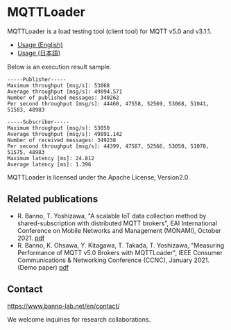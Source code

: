 # MQTTLoader
MQTTLoader is a load testing tool (client tool) for MQTT v5.0 and v3.1.1.  

- [Usage (English)](https://github.com/dist-sys/mqttloader/blob/master/doc/usage_en.md)
- [Usage (日本語)](https://github.com/dist-sys/mqttloader/blob/master/doc/usage_jp.md)

Below is an execution result sample.

```
-----Publisher-----
Maximum throughput [msg/s]: 53068
Average throughput [msg/s]: 49894.571
Number of published messages: 349262
Per second throughput [msg/s]: 44460, 47558, 52569, 53068, 51041, 51583, 48983

-----Subscriber-----
Maximum throughput [msg/s]: 53050
Average throughput [msg/s]: 49891.142
Number of received messages: 349238
Per second throughput [msg/s]: 44399, 47587, 52566, 53050, 51078, 51575, 48983
Maximum latency [ms]: 24.812
Average latency [ms]: 1.396
```

MQTTLoader is licensed under the Apache License, Version2.0.

## Related publications
- R. Banno, T. Yoshizawa, "A scalable IoT data collection method by shared-subscription with distributed MQTT brokers", EAI International Conference on Mobile Networks and Management (MONAMI), October 2021. [pdf](https://www.rbanno.net/data/paper/202110_EAI_MONAMI.pdf)
- R. Banno, K. Ohsawa, Y. Kitagawa, T. Takada, T. Yoshizawa, "Measuring Performance of MQTT v5.0 Brokers with MQTTLoader", IEEE Consumer Communications & Networking Conference (CCNC), January 2021. (Demo paper) [pdf](https://www.rbanno.net/data/paper/202101_IEEE_CCNC.pdf)

## Contact
https://www.banno-lab.net/en/contact/

We welcome inquiries for research collaborations.
